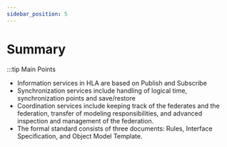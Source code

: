 ```yaml
---
sidebar_position: 5
---
```


# Summary

:::tip Main Points

- Information services in HLA are based on Publish and Subscribe
- Synchronization services include handling of logical time, synchronization points and save/restore
- Coordination services include keeping track of the federates and the federation, transfer of modeling responsibilities, and advanced inspection and management of the federation.
- The formal standard consists of three documents: Rules, Interface Specification, and Object Model Template.